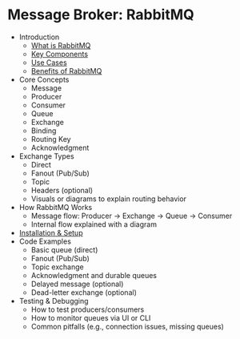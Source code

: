 # Message Broker: RabbitMQ

- Introduction
    - [What is RabbitMQ](./what_is_rabbitmq.md)
    - [Key Components](./key_components.md)
    - [Use Cases](./use_cases.md)
    - [Benefits of RabbitMQ](./benefits.md)
- Core Concepts
    - Message
    - Producer
    - Consumer
    - Queue
    - Exchange
    - Binding
    - Routing Key
    - Acknowledgment
- Exchange Types
    - Direct
    - Fanout (Pub/Sub)
    - Topic
    - Headers (optional)
    - Visuals or diagrams to explain routing behavior
- How RabbitMQ Works
    - Message flow: Producer → Exchange → Queue → Consumer
    - Internal flow explained with a diagram
- [Installation & Setup](./install.md)
- Code Examples
    - Basic queue (direct)
    - Fanout (Pub/Sub)
    - Topic exchange
    - Acknowledgment and durable queues
    - Delayed message (optional)
    - Dead-letter exchange (optional)
-  Testing & Debugging
    - How to test producers/consumers
    - How to monitor queues via UI or CLI
    - Common pitfalls (e.g., connection issues, missing queues)
